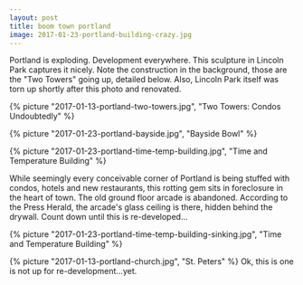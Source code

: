 ```yaml
---
layout: post
title: boom town portland
image: 2017-01-23-portland-building-crazy.jpg
---
```


Portland is exploding. Development everywhere. This sculpture in Lincoln Park
captures it nicely. Note the construction in the background, those are the "Two
Towers" going up, detailed below. Also, Lincoln Park itself was torn up shortly
after this photo and renovated.

<!--more-->

{% picture "2017-01-13-portland-two-towers.jpg", "Two Towers: Condos
Undoubtedly" %}

{% picture "2017-01-23-portland-bayside.jpg", "Bayside Bowl" %}

{% picture "2017-01-23-portland-time-temp-building.jpg", "Time and Temperature
Building" %}

While seemingly every conceivable corner of Portland is being stuffed with
condos, hotels and new restaurants, this rotting gem sits in foreclosure in the
heart of town. The old ground floor arcade is abandoned. According to the Press
Herald, the arcade's glass ceiling is there, hidden behind the drywall. Count
down until this is re-developed...

{% picture "2017-01-23-portland-time-temp-building-sinking.jpg", "Time and
Temperature Building" %}

{% picture "2017-01-13-portland-church.jpg", "St. Peters" %} Ok, this is one is
not up for re-development...yet.

